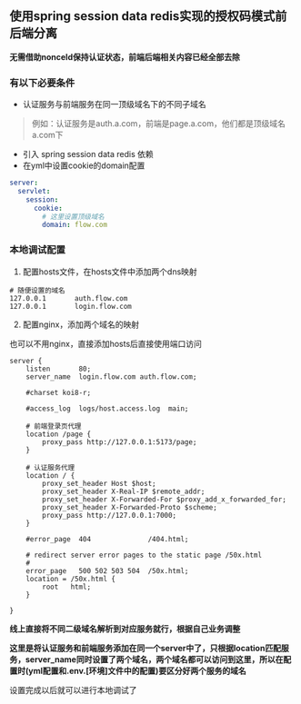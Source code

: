 ## 使用spring session data redis实现的授权码模式前后端分离

**无需借助nonceId保持认证状态，前端后端相关内容已经全部去除**

### 有以下必要条件
- 认证服务与前端服务在同一顶级域名下的不同子域名
> 例如：认证服务是auth.a.com，前端是page.a.com，他们都是顶级域名a.com下
- 引入 spring session data redis 依赖
- 在yml中设置cookie的domain配置
```yml
server:
  servlet:
    session:
      cookie:
        # 这里设置顶级域名
        domain: flow.com 
```

### 本地调试配置
1. 配置hosts文件，在hosts文件中添加两个dns映射
```
# 随便设置的域名
127.0.0.1       auth.flow.com
127.0.0.1       login.flow.com
```
2. 配置nginx，添加两个域名的映射

也可以不用nginx，直接添加hosts后直接使用端口访问
```
server {
    listen       80;
    server_name  login.flow.com auth.flow.com;

    #charset koi8-r;

    #access_log  logs/host.access.log  main;
    
    # 前端登录页代理
    location /page {
        proxy_pass http://127.0.0.1:5173/page;
    }

    # 认证服务代理
    location / {
        proxy_set_header Host $host;
        proxy_set_header X-Real-IP $remote_addr;
        proxy_set_header X-Forwarded-For $proxy_add_x_forwarded_for;
        proxy_set_header X-Forwarded-Proto $scheme;
        proxy_pass http://127.0.0.1:7000;
    }

    #error_page  404              /404.html;

    # redirect server error pages to the static page /50x.html
    #
    error_page   500 502 503 504  /50x.html;
    location = /50x.html {
        root   html;
    }

}
```

**线上直接将不同二级域名解析到对应服务就行，根据自己业务调整**

**这里是将认证服务和前端服务添加在同一个server中了，只根据location匹配服务，server_name同时设置了两个域名，两个域名都可以访问到这里，所以在配置时(yml配置和.env.[环境]文件中的配置)要区分好两个服务的域名**

设置完成以后就可以进行本地调试了